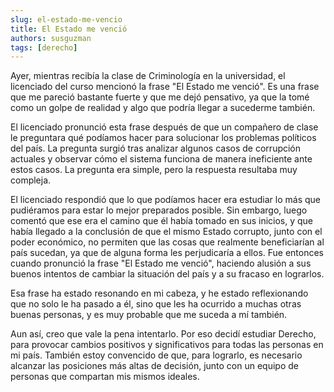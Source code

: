 ```yaml
---
slug: el-estado-me-vencio
title: El Estado me venció
authors: susguzman
tags: [derecho]
---
```


Ayer, mientras recibía la clase de Criminología en la universidad, el licenciado del curso mencionó la frase "El Estado me venció". Es una frase que me pareció bastante fuerte y que me dejó pensativo, ya que la tomé como un golpe de realidad y algo que podría llegar a sucederme también.

<!-- truncate -->

El licenciado pronunció esta frase después de que un compañero de clase le preguntara qué podíamos hacer para solucionar los problemas políticos del país. La pregunta surgió tras analizar algunos casos de corrupción actuales y observar cómo el sistema funciona de manera ineficiente ante estos casos. La pregunta era simple, pero la respuesta resultaba muy compleja.

El licenciado respondió que lo que podíamos hacer era estudiar lo más que pudiéramos para estar lo mejor preparados posible. Sin embargo, luego comentó que ese era el camino que él había tomado en sus inicios, y que había llegado a la conclusión de que el mismo Estado corrupto, junto con el poder económico, no permiten que las cosas que realmente beneficiarían al país sucedan, ya que de alguna forma les perjudicaría a ellos. Fue entonces cuando pronunció la frase "El Estado me venció", haciendo alusión a sus buenos intentos de cambiar la situación del país y a su fracaso en lograrlos.

Esa frase ha estado resonando en mi cabeza, y he estado reflexionando que no solo le ha pasado a él, sino que les ha ocurrido a muchas otras buenas personas, y es muy probable que me suceda a mí también.

Aun así, creo que vale la pena intentarlo. Por eso decidí estudiar Derecho, para provocar cambios positivos y significativos para todas las personas en mi país. También estoy convencido de que, para lograrlo, es necesario alcanzar las posiciones más altas de decisión, junto con un equipo de personas que compartan mis mismos ideales.

